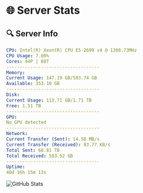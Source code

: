 # 🌐 Server Stats
## 🔍 Server Info
```yaml
CPU: Intel(R) Xeon(R) CPU E5-2699 v4 @ 1308.73MHz
CPU Usage: 7.00%
Cores: 44P | 88T
-----------------------------------
Memory:
Current Usage: 147.19 GB/503.74 GB
Available: 353.10 GB
-----------------------------------
Disk:
Current Usage: 113.71 GB/1.71 TB
Free: 1.51 TB
-----------------------------------
GPU:
No GPU detected
-----------------------------------
Network:
Current Transfer (Sent): 14.58 MB/s
Current Transfer (Received): 83.77 KB/s
Total Sent: 68.81 TB
Total Received: 583.52 GB
-----------------------------------
Uptime:
40d 16h 15m 13s
```
![GitHub Stats](https://img.shields.io/badge/Updated-2025-04-17_13:38:03-blue)